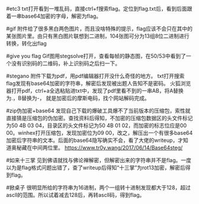 #etc3
txt打开看到一堆乱码，直接ctrl+f搜索flag。定位到flag.txt后，看到后面跟着一串base64加密的字母，解密为flag。

#gif
附件给了很多黑白两色图片，而且没啥特殊的提示，flag应该不会只在其中的某张图片里。由只有黑白图片联想到二进制，104张图可分为13组8位二进制进行转换，转化出flag

#give you flag
Gif图用stegsolve打开，查看每帧的静态图，在50/53中看到了一个没有识别码的二维码，补上识别码之后扫一下。

#stegano
附件下载为pdf，用pdf编辑器打开没什么奇怪的地方。
txt打开搜索flag发现有base64加密的字符串，解密后发现被出题人告知不是密码。
火狐浏览器打开pdf，ctrl+a全选粘贴进txt中，发现了pdf里看不到的一串AB，将A替换为.，B替换为-，
就是加密后的摩斯电码，找个网站解码完成。

#zip伪加密+base64
发现自己下载的爆破工具爆不了当前版本的压缩包，索性就直接猜是压缩包的伪加密。查找资料后得知，不加密的压缩包数据区的头文件标记为50 4B 03 04，目录区的头文件标记为50 4B 01 02，而加密的标志位应是00 00。winhex打开压缩包，发现加密位为09 00，改之，解压出一个有很多base64加密后字符串的文本。后面的base64隐写确实不会，看了大佬的writeup，才知道奥秘藏在中间两位里。   https://www.tr0y.wang/2017/06/14/Base64steg/

#如来十三掌
见到佛语就找与佛论禅解密，但解密出来的字符串并不是flag。一度以为是flag格式问题出错了，查了writeup后得知“十三掌”为rot13加密，解密后得到flag。

#掀桌子
很明显所给的字符串为16进制，两个一组转十进制发现都大于128，超过ascll的范围。所以试着减去128后，再转ascll码，得到flag。